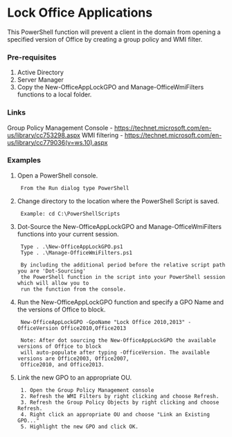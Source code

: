 # Lock Office Applications

This PowerShell function will prevent a client in the domain from opening a specified version of Office by creating a group policy and WMI filter.

### Pre-requisites
1. Active Directory
2. Server Manager
3. Copy the New-OfficeAppLockGPO and Manage-OfficeWmiFilters functions to a local folder.

### Links
Group Policy Management Console - https://technet.microsoft.com/en-us/library/cc753298.aspx
WMI filtering - https://technet.microsoft.com/en-us/library/cc779036(v=ws.10).aspx

### **Examples**

1. Open a PowerShell console.

		From the Run dialog type PowerShell 

2. Change directory to the location where the PowerShell Script is saved.

		Example: cd C:\PowerShellScripts

3. Dot-Source the New-OfficeAppLockGPO and Manage-OfficeWmiFilters functions into your current session.

		Type . .\New-OfficeAppLockGPO.ps1
		Type . .\Manage-OfficeWmiFilters.ps1
		
		By including the additional period before the relative script path you are 'Dot-Sourcing' 
		the PowerShell function in the script into your PowerShell session which will allow you to 
		run the function from the console.

4. Run the New-OfficeAppLockGPO function and specify a GPO Name and the versions of Office to block.
              
        New-OfficeAppLockGPO -GpoName "Lock Office 2010,2013" -OfficeVersion Office2010,Office2013

        Note: After dot sourcing the New-OfficeAppLockGPO the available versions of Office to block 
        will auto-populate after typing -OfficeVersion. The available versions are Office2003, Office2007, 
        Office2010, and Office2013.
        
5. Link the new GPO to an appropriate OU.

        1. Open the Group Policy Management console
        2. Refresh the WMI Filters by right clicking and choose Refresh.
        3. Refresh the Group Policy Objects by right clicking and choose Refresh.
        4. Right click an appropriate OU and choose "Link an Existing GPO..."
        5. Highlight the new GPO and click OK.
